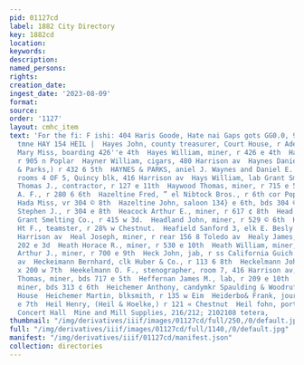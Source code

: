 ```yaml
---
pid: 01127cd
label: 1882 City Directory
key: 1882cd
location: 
keywords: 
description: 
named_persons: 
rights: 
creation_date: 
ingest_date: '2023-08-09'
format: 
source: 
order: '1127'
layout: cmhc_item
text: 'For the fi: F ishi: 404 Haris Goode, Hate nai Gaps gots GG0.0, 918018 & CO.
  tmne HAY 154 HEIL |  Hayes John, county treasurer, Court House, r Adelaide, Colo  Hayes
  Mary Miss, boarding 426''e 4th  Hayes William, miner, r 426 e 4th  Hayes —, mining,
  r 905 n Poplar  Hayner William, cigars, 480 Harrison av  Haynes Daniel J, se nes
  & Parks,) r 432 6 5th  HAYNES & PARKS, aniel J. Waynes and Daniel E. Parks,) lawyers,
  rooms 4 OF 5, Quincy blk, 416 Harrison av  Hays William, lab Grant Smelter  Hayward
  Thomas J., contractor, r 127 e 11th  Haywood Thomas, miner, r 715 e 5th  Hazeltine
  A. F., r 280 6 6th  Hazeltine Fred, ” el Nibtock Bros., r 6th cor Poplar  Hazeltine
  Hada Miss, vr 304 © 8th  Hazeltine John, saloon 134} e 6th, bds 304 © 8th  Hazeltine
  Stephen J., r 304 e 8th  Heacock Arthur E., miner, r 617 ¢ 8th  Head Henry, bkkpr
  Grant Smelting Co., r 415 w 3d.  Headland John, miner, r 529 © 6th  Headiee Dwig!
  Ht F., teamster, r 28% w Chestnut.  Heafield Sanford 3, elk E. Besly & Co., r 2223
  Harrison av  Heal Joseph, miner, r rear 156 8 Toledo av  Healy James, miner, bds
  202 e 3d  Heath Horace R., miner, r 530 e 10th  Heath William, miner, r 508 e 4th  Hebbard
  Arthur J., miner, r 700 e 9th  Heck John, jab, r ss California Guich foot Harrison
  av  Heckeimann Bernhard, clk Huber & Co., r 113 6 8th  Heckelmann John A., assayer,
  x 200 w 7th  Heekelmann O. F., stenographer, room 7, 416 Harrison av, r 200 w 7th  Heery
  Thomas, miner, bds 717 e 5th  Heffernan James M., lab, r 209 e 10th  Heffron Lawrence,
  miner, bds 313 ¢ 6th  Heichemer Anthony, candymkr Spaulding & Woodruff, r Man sion
  House  Heichemer Martin, blksmith, r 135 w Eim  Heiderbo& Frank, journalist, r 425
  e 7th  Heil Henry, (Heil & Hoelke,) r 121 « Chestnut  Heil fohn, porter Corbonate
  Concert Hall  Mine and Mill Supplies, 216/212; 2102108 tetera,                        '
thumbnail: "/img/derivatives/iiif/images/01127cd/full/250,/0/default.jpg"
full: "/img/derivatives/iiif/images/01127cd/full/1140,/0/default.jpg"
manifest: "/img/derivatives/iiif/01127cd/manifest.json"
collection: directories
---
```

